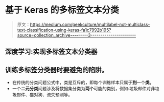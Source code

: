 # 基于 Keras 的多标签文本分类

> 原文：<https://medium.com/geekculture/multilabel-not-multiclass-text-classification-using-keras-fa1c7992b195?source=collection_archive---------3----------------------->

## 深度学习:实现多标签文本分类器

## 训练多标签分类器时要避免的陷阱。

*   在传统的分类问题公式中，类是互斥的，即每个训练样本只属于**到**一个**类。**
*   一个**二元分类**问题涉及将数据集分类为**两个**可能的类别，例如:垃圾邮件对非垃圾邮件、猫对狗、流失预测等。